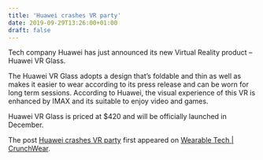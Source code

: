 ```yaml
---
title: 'Huawei crashes VR party'
date: 2019-09-29T13:26:00+01:00
draft: false
---
```


Tech company Huawei has just announced its new Virtual Reality product – Huawei VR Glass.

The Huawei VR Glass adopts a design that’s foldable and thin as well as makes it easier to wear according to its press release and can be worn for long term sessions. According to Huawei, the visual experience of this VR is enhanced by IMAX and its suitable to enjoy video and games.

Huawei VR Glass is priced at $420 and will be officially launched in December.

The post [Huawei crashes VR party](https://crunchwear.com/huawei-crashes-vr-party/) first appeared on [Wearable Tech | CrunchWear](https://crunchwear.com).